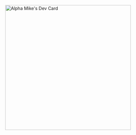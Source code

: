 <a href="https://app.daily.dev/alphamike"><img src="https://api.daily.dev/devcards/3fbccf327fac4b9493fa5c62859e1ef5.png?r=y8u" width="400" alt="Alpha Mike's Dev Card"/></a>
